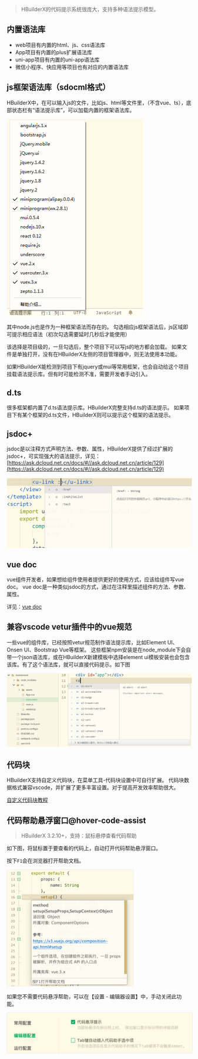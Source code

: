 > HBuilderX的代码提示系统很庞大，支持多种语法提示模型。

## 内置语法库
- web项目有内置的html、js、css语法库
- App项目有内置的plus扩展语法库
- uni-app项目有内置的uni-app语法库
- 微信小程序、快应用等项目也有对应的内置语法库

## js框架语法库（sdocml格式）

HBuilderX中，在可以输入js的文件，比如js、html等文件里，（不含vue、ts），底部状态栏有“语法提示库”，可以加载内置的框架语法库。

<img src="/static/snapshots/tutorial/lang_1.png" />

其中node.js也是作为一种框架语法而存在的。
勾选相应js框架语法后，js区域即可提示相应语法（初次勾选需要延时几秒后才能使用）

该选择是项目级的，一旦勾选后，整个项目下可以写js的地方都会加载。
如果文件是单独打开，没有在HBuilderX左侧的项目管理器中，则无法使用本功能。

如果HBuilderX能检测到项目下有jquery或mui等常用框架，也会自动给这个项目挂载语法提示库。但有时可能检测不准，需要开发者手动引入。

## d.ts

很多框架都内置了d.ts语法提示库。HBuilderX完整支持d.ts的语法提示。
如果项目下有某个框架的d.ts文件，HBuilderX则可以提示这个框架的语法提示。

## jsdoc+
jsdoc是以注释方式声明方法、参数、属性，HBuilderX提供了经过扩展的jsdoc+，可实现强大的语法提示，详见：[https://ask.dcloud.net.cn/docs/#//ask.dcloud.net.cn/article/129](https://ask.dcloud.net.cn/docs/#//ask.dcloud.net.cn/article/129)

<img src="/static/snapshots/tutorial/lang_2.png" style="zoom:50%;" />

## vue doc
vue组件开发者，如果想给组件使用者提供更好的使用方式，应该给组件写vue doc。
vue doc是一种类似jsdoc的方式，通过在注释里描述组件的方法、参数、属性。

详见：[vue doc](https://hx.dcloud.net.cn/Tutorial/Language/vuedoc)

## 兼容vscode vetur插件中的vue规范

一些vue的组件库，已经按照vetur规范制作语法提示库，比如Element UI、Onsen UI、Bootstrap Vue等框架。
这些框架npm安装是在node_module下会自带一个json语法库，或在HBuilderX新建模板中选择element ui模板安装也会包含该库。有了这个语法库，就可以直接代码提示。如下图

<img src="/static/snapshots/tutorial/lang_3.png" style="zoom:50%;"/>

## 代码块

HBuilderX支持自定义代码块，在菜单工具-代码块设置中可自行扩展。
代码块数据格式兼容vscode，并扩展了更多丰富设置。对于提高开发效率帮助很大。

<a href="/Tutorial/Language/Snippets">自定义代码块教程</a>

## 代码帮助悬浮窗口@hover-code-assist

> HBuilderX 3.2.10+，支持：鼠标悬停查看代码帮助

如下图，将鼠标置于要查看的代码上，自动打开代码帮助悬浮窗口。

按下`F1`会在浏览器打开帮助文档。

<img src="/static/snapshots/tutorial/language/hover_helper.png" style="zoom:45%;border: 1px solid #eee;"/>

如果您不需要代码悬浮帮助，可以在【设置 - 编辑器设置】中，手动关闭此功能。

<img src="/static/snapshots/tutorial/language/settings_hover_help.png" style="zoom:50%;border: 1px solid #eee;"/>